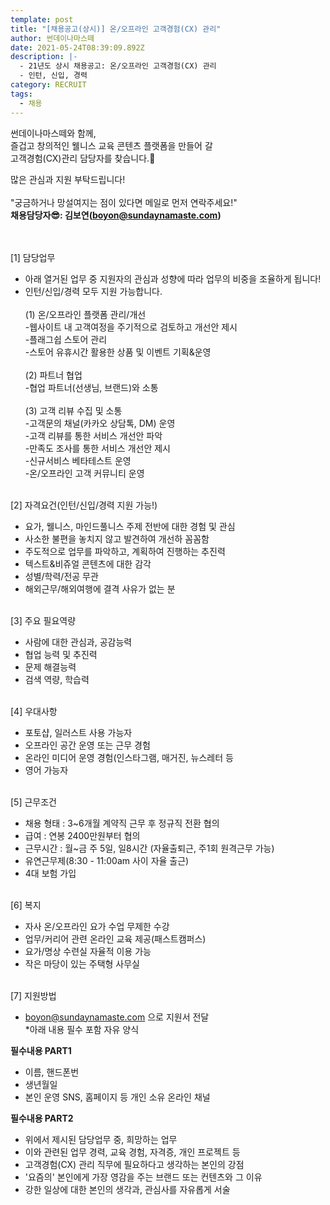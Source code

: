 ```yaml
---
template: post
title: "[채용공고(상시)] 온/오프라인 고객경험(CX) 관리"
author: 썬데이나마스떼
date: 2021-05-24T08:39:09.892Z
description: |-
  - 21년도 상시 채용공고: 온/오프라인 고객경험(CX) 관리
  - 인턴, 신입, 경력
category: RECRUIT
tags:
  - 채용
---
```

썬데이나마스떼와 함께,\
즐겁고 창의적인 웰니스 교육 콘텐츠 플랫폼을 만들어 갈\
고객경험(CX)관리 담당자를 찾습니다.🛶

많은 관심과 지원 부탁드립니다!\
\
"궁금하거나 망설여지는 점이 있다면 메일로 먼저 연락주세요!"\
**채용담당자😎: 김보연(boyon@sundaynamaste.com)**

\
\
\[1] 담당업무
- 아래 열거된 업무 중 지원자의 관심과 성향에 따라 업무의 비중을 조율하게 됩니다!
- 인턴/신입/경력 모두 지원 가능합니다.\
\
(1) 온/오프라인 플랫폼 관리/개선\
-웹사이트 내 고객여정을 주기적으로 검토하고 개선안 제시\
-플래그쉽 스토어 관리\
-스토어 유휴시간 활용한 상품 및 이벤트 기획&운영\
\
(2) 파트너 협업\
-협업 파트너(선생님, 브랜드)와 소통\
\
(3) 고객 리뷰 수집 및 소통\
-고객문의 채널(카카오 상담톡, DM) 운영\
-고객 리뷰를 통한 서비스 개선안 파악\
-만족도 조사를 통한 서비스 개선안 제시\
-신규서비스 베타테스트 운영\
-온/오프라인 고객 커뮤니티 운영

\
\[2] 자격요건(인턴/신입/경력 지원 가능!)
- 요가, 웰니스, 마인드풀니스 주제 전반에 대한 경험 및 관심
- 사소한 불편을 놓치지 않고 발견하여 개선하 꼼꼼함
- 주도적으로 업무를 파악하고, 계획하여 진행하는 추진력
- 텍스트&비쥬얼 콘텐츠에 대한 감각
- 성별/학력/전공 무관
- 해외근무/해외여행에 결격 사유가 없는 분

\
\[3] 주요 필요역량
- 사람에 대한 관심과, 공감능력
- 협업 능력 및 추진력
- 문제 해결능력
- 검색 역량, 학습력

\
\[4] 우대사항
- 포토샵, 일러스트 사용 가능자
- 오프라인 공간 운영 또는 근무 경험
- 온라인 미디어 운영 경험(인스타그램, 매거진, 뉴스레터 등
- 영어 가능자

\
\[5] 근무조건
- 채용 형태 : 3~6개월 계약직 근무 후 정규직 전환 협의
- 급여 : 연봉 2400만원부터 협의
- 근무시간 : 월~금 주 5일, 일8시간 (자율출퇴근, 주1회 원격근무 가능)
- 유연근무제(8:30 - 11:00am 사이 자율 출근)
- 4대 보험 가입

\
\[6] 복지
- 자사 온/오프라인 요가 수업 무제한 수강
- 업무/커리어 관련 온라인 교육 제공(패스트캠퍼스)
- 요가/명상 수련실 자율적 이용 가능
- 작은 마당이 있는 주택형 사무실

\
\[7] 지원방법
- boyon@sundaynamaste.com 으로 지원서 전달\
*아래 내용 필수 포함 자유 양식


**필수내용 PART1**
- 이름, 핸드폰번
- 생년월일
- 본인 운영 SNS, 홈페이지 등 개인 소유 온라인 채널


**필수내용 PART2**
- 위에서 제시된 담당업무 중, 희망하는 업무
- 이와 관련된 업무 경력, 교육 경험, 자격증, 개인 프로젝트 등
- 고객경험(CX) 관리 직무에 필요하다고 생각하는 본인의 강점
- '요즘의' 본인에게 가장 영감을 주는 브랜드 또는 컨텐츠와 그 이유
- 강한 일상에 대한 본인의 생각과, 관심사를 자유롭게 서술